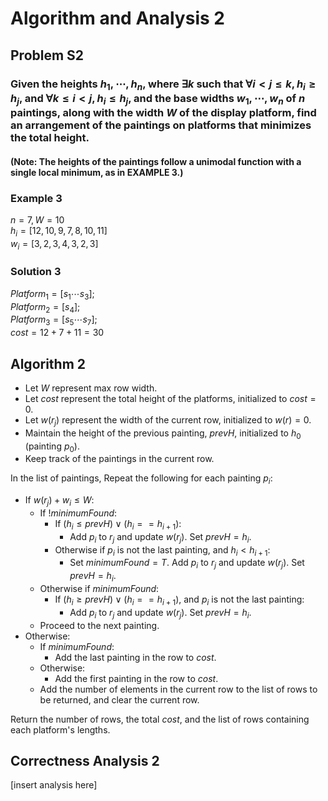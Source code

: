 # Algorithm and Analysis 2

## Problem S2
### Given the heights $h_1, \cdots, h_n$, where $\exists k$ such that $\forall i < j \leq k, h_i \geq h_j$, and $\forall k \leq i < j, h_i \leq h_j$, and the base widths $w_1, \cdots, w_n$ of $n$ paintings, along with the width $W$ of the display platform, find an arrangement of the paintings on platforms that minimizes the total height.
#### (Note: The heights of the paintings follow a unimodal function with a single local minimum, as in EXAMPLE 3.) 

### Example 3
$n = 7, W = 10$\
$h_i = [12, 10, 9, 7, 8, 10, 11]$\
$w_i = [3, 2, 3, 4, 3, 2, 3]$

### Solution 3
$Platform_1 = [s_1 \cdots s_3];$\
$Platform_2 = [s_4];$\
$Platform_3 = [s_5 \cdots s_7];$\
$cost = 12 + 7 + 11 = 30$

## Algorithm 2
- Let $W$ represent max row width. 
- Let $cost$ represent the total height of the platforms, initialized to $cost = 0$.
- Let $w(r_j)$ represent the width of the current row, initialized to $w(r) = 0$. 
- Maintain the height of the previous painting, $prevH$, initialized to $h_0$ (painting $p_0$). 
- Keep track of the paintings in the current row. 

In the list of paintings, Repeat the following for each painting $p_i$:
- If $w(r_j) + w_i \leq W$:
    - If $!minimumFound$:
        - If $(h_i \leq prevH) \lor (h_i == h_{i+1})$:
            - Add $p_i$ to $r_j$ and update $w(r_j)$. Set $prevH = h_i$.
        - Otherwise if $p_i$ is not the last painting, and $h_i < h_{i+1}$:
            - Set $minimumFound = T$. Add $p_i$ to $r_j$ and update $w(r_j)$. Set $prevH = h_i$.
    - Otherwise if $minimumFound$:
        - If $(h_i \geq prevH) \lor (h_i == h_{i+1})$, and $p_i$ is not the last painting:
            - Add $p_i$ to $r_j$ and update $w(r_j)$. Set $prevH = h_i$.
    - Proceed to the next painting. 
- Otherwise:
    - If $minimumFound$:
        - Add the last painting in the row to $cost$. 
    - Otherwise:
        - Add the first painting in the row to $cost$.
    - Add the number of elements in the current row to the list of rows to be returned, and clear the current row. 

Return the number of rows, the total $cost$, and the list of rows containing each platform's lengths. 

## Correctness Analysis 2
[insert analysis here]
